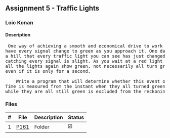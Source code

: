 ## Assignment 5 - Traffic Lights

### Loic Konan

#### Description

<pre> One way of achieving a smooth and economical drive to work is to ‘catch’ every traffic light, that is
have every signal change to green as you approach it. One day you notice as you come over the brow of
a hill that every traffic light you can see has just changed to green and that therefore your chances of
catching every signal is slight. As you wait at a red light you begin to wonder how long it will be before
all the lights again show green, not necessarily all turn green, merely all show green simultaneously,
even if it is only for a second.

    Write a program that will determine whether this event occurs within a reasonable time.
Time is measured from the instant when they all turned green simultaneously, although the initial portion
while they are all still green is excluded from the reckoning.
</pre>

### Files

|   #   | File           | Description | Status                  |
| :---: | -------------- | ----------- | ----------------------- |
|   1   | [P161](./P161) | Folder      | :ballot_box_with_check: |
